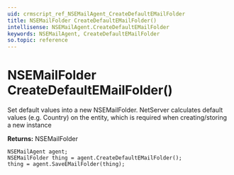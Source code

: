 ```yaml
---
uid: crmscript_ref_NSEMailAgent_CreateDefaultEMailFolder
title: NSEMailFolder CreateDefaultEMailFolder()
intellisense: NSEMailAgent.CreateDefaultEMailFolder
keywords: NSEMailAgent, CreateDefaultEMailFolder
so.topic: reference
---
```


# NSEMailFolder CreateDefaultEMailFolder()

Set default values into a new NSEMailFolder.
NetServer calculates default values (e.g. Country) on the entity, which is required when creating/storing a new instance

**Returns:** NSEMailFolder

```crmscript
NSEMailAgent agent;
NSEMailFolder thing = agent.CreateDefaultEMailFolder();
thing = agent.SaveEMailFolder(thing);
```

